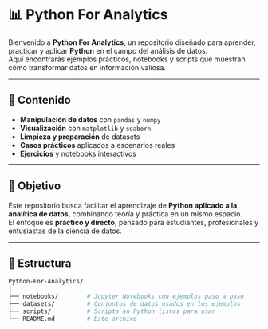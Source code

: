 # 📊 Python For Analytics

Bienvenido a **Python For Analytics**, un repositorio diseñado para aprender, practicar y aplicar **Python** en el campo del análisis de datos.  
Aquí encontrarás ejemplos prácticos, notebooks y scripts que muestran cómo transformar datos en información valiosa.

---

## 🚀 Contenido

- **Manipulación de datos** con `pandas` y `numpy`  
- **Visualización** con `matplotlib` y `seaborn`  
- **Limpieza y preparación** de datasets  
- **Casos prácticos** aplicados a escenarios reales  
- **Ejercicios** y notebooks interactivos  

---

## 🎯 Objetivo

Este repositorio busca facilitar el aprendizaje de **Python aplicado a la analítica de datos**, combinando teoría y práctica en un mismo espacio.  
El enfoque es **práctico y directo**, pensado para estudiantes, profesionales y entusiastas de la ciencia de datos.

---

## 📂 Estructura

```bash
Python-For-Analytics/
│
├── notebooks/        # Jupyter Notebooks con ejemplos paso a paso
├── datasets/         # Conjuntos de datos usados en los ejemplos
├── scripts/          # Scripts en Python listos para usar
└── README.md         # Este archivo
